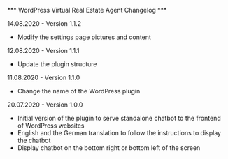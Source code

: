 *** WordPress Virtual Real Estate Agent Changelog ***

14.08.2020 - Version 1.1.2
 * Modify the settings page pictures and content

12.08.2020 - Version 1.1.1
 * Update the plugin structure

11.08.2020 - Version 1.1.0
 * Change the name of the WordPress plugin

20.07.2020 - Version 1.0.0
 * Initial version of the plugin to serve standalone chatbot to the frontend of WordPress websites
 * English and the German translation to follow the instructions to display the chatbot
 * Display chatbot on the bottom right or bottom left of the screen
